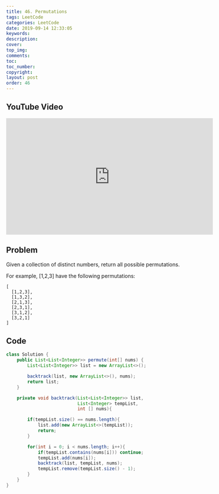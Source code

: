 ```yaml
---
title: 46. Permutations
tags: LeetCode
categories: LeetCode
date: 2019-09-14 12:33:05
keywords:
description:
cover:
top_img:
comments:
toc:
toc_number:
copyright:
layout: post
order: 46
---
```


## YouTube Video

<iframe width="560" height="315" src="https://www.youtube.com/embed/9Pqv5ErFj_8" frameborder="0" allow="accelerometer; autoplay; encrypted-media; gyroscope; picture-in-picture" allowfullscreen></iframe>

## Problem

Given a collection of distinct numbers, return all possible permutations.

For example,
[1,2,3] have the following permutations:

```
[
  [1,2,3],
  [1,3,2],
  [2,1,3],
  [2,3,1],
  [3,1,2],
  [3,2,1]
]
```

## Code

```java
class Solution {
    public List<List<Integer>> permute(int[] nums) {
        List<List<Integer>> list = new ArrayList<>();

        backtrack(list, new ArrayList<>(), nums);
        return list;
    }

    private void backtrack(List<List<Integer>> list,
                           List<Integer> tempList,
                           int [] nums){

        if(tempList.size() == nums.length){
            list.add(new ArrayList<>(tempList));
            return;
        }

        for(int i = 0; i < nums.length; i++){
            if(tempList.contains(nums[i])) continue;
            tempList.add(nums[i]);
            backtrack(list, tempList, nums);
            tempList.remove(tempList.size() - 1);
        }
    }
}
```
